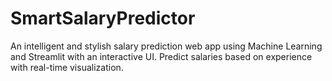 # SmartSalaryPredictor
An intelligent and stylish salary prediction web app using Machine Learning and Streamlit with an interactive UI. Predict salaries based on experience with real-time visualization.
